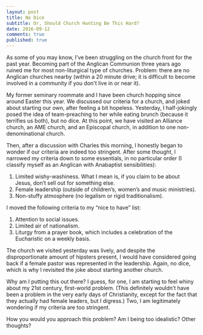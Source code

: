 ```yaml
---
layout: post
title: No Dice
subtitle: Or, Should Church Hunting Be This Hard?
date: 2016-09-12
comments: true
published: true
---
```


As some of you may know, I’ve been struggling on the church front for the past year. Becoming part of the Anglican Communion three years ago ruined me for most non-liturgical type of churches. Problem: there are no Anglican churches nearby (within a 20 minute drive; it is difficult to become involved in a community if you don't live in or near it).

My former seminary roommate and I have been church hopping since around Easter this year. We discussed our criteria for a church, and joked about starting our own, after feeling a bit hopeless. Yesterday, I half-jokingly posed the idea of team-preaching to her while eating brunch (because it terrifies us both), but no dice. At this point, we have visited an Alliance church, an AME church, and an Episcopal church, in addition to one non-denominational church.

Then, after a discussion with Charles this morning, I honestly began to wonder if our criteria are indeed too stringent. After some thought, I narrowed my criteria down to some essentials, in no particular order (I classify myself as an Anglican with Anabaptist sensibilities):  

  1. Limited wishy-washiness. What I mean is, if you claim to be about Jesus, don’t sell out for something else.  
  2. Female leadership (outside of children’s, women’s and music ministries).    
  3. Non-stuffy atmosphere (no legalism or rigid traditionalism).     
  
I moved the following criteria to my “nice to have” list:     

  1. Attention to social issues.  
  2. Limited air of nationalism.  
  3. Liturgy from a prayer book, which includes a celebration of the Eucharistic on a weekly basis.  

The church we visited yesterday was lively, and despite the disproportionate amount of hipsters present, I would have considered going back if a female pastor was represented in the leadership. Again, no dice, which is why I revisited the joke about starting another church.

Why am I putting this out there? I guess, for one, I am starting to feel whiny about my 21st century, first-world problem. (This definitely wouldn’t have been a problem in the very early days of Christianity, except for the fact that they actually had female leaders, but I digress.) Two, I am legitimately wondering if my criteria are too stringent.

How you would you approach this problem? Am I being too idealistic? Other thoughts?
